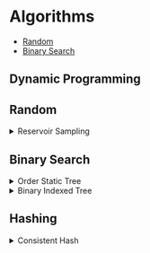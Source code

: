 # Algorithms
- [Random](#random)
- [Binary Search](#binary-search)

## Dynamic Programming


## Random
<details>
<summary>Reservoir Sampling</summary>

[Reservoir Sampling](https://en.wikipedia.org/wiki/Reservoir_sampling)

Draw k items without replacement from N items with equal probability. Good for unknown N.

Algorithm Sketch:
1. Init an array of size k. Process the incoming items as the following:
2. First k items are straight away put inside the bin
3. For each of subsequent n-th item, generate a random number x in [1,n]. If x in [1,k], replace x-th item in the bin with this new item.

</details>

## Binary Search
<details>
<summary>Order Static Tree</summary>

[Order Static Tree](https://en.wikipedia.org/wiki/Order_statistic_tree)

Standard BST plus size of subtree info at every node. 
In addition to BST properties, OST also provides:
1. O(logN) search time for k-th item (if the tree is balanced)
2. O(1) time to tell the index of a given node (size-right.size-1)

Sample Problems:
- [Find k-th item](https://www.hackerearth.com/practice/algorithms/searching/binary-search/practice-problems/algorithm/victory-over-power-4a0cb459/)

</details>

<details>
<summary>Binary Indexed Tree</summary>

[Binary Indexed Tree](https://cs.stackexchange.com/questions/10538/bit-what-is-the-intuition-behind-a-binary-indexed-tree-and-how-was-it-thought-a)

Good for:
1. O(logN) time to tell the accumulated sum of array values at any index (array size must be fixed)
2. O(logNlogN) search time for k-th item (if there are limited number of possible items)

Sample Problems:
- [Range sum](https://leetcode.com/problems/range-sum-query-mutable/)
- [Find k-th item](https://www.hackerearth.com/practice/algorithms/searching/binary-search/practice-problems/algorithm/victory-over-power-4a0cb459/) (creative use)


</details>

## Hashing
<details>
<summary>Consistent Hash</summary>

[Consistent Hash](https://www.toptal.com/big-data/consistent-hashing#:~:text=Consistent%20Hashing%20is%20a%20distributed,without%20affecting%20the%20overall%20system.)

The algorithm summary:
1. Sample k positions on the circle for each of the N storages, in total kN positions
2. Map incoming item's hash value to the circle, store item to the nearest position's storage

Good for:
1. When a storage is removed, you only need to redistribute items stored on this storage to other storages, based on nearest position criteria
2. When a new storage is added, you only need to move some of the items in other storages to the new storage, based on nearest position criteria
3. The move of saved items can be minimized when storage number changes

Sample Problems:
- Distributed Cache Servers

</details>
